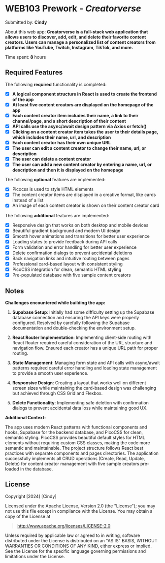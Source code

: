 # WEB103 Prework - *Creatorverse*

Submitted by: **Cindy**

About this web app: **Creatorverse is a full-stack web application that allows users to discover, add, edit, and delete their favorite content creators. Users can manage a personalized list of content creators from platforms like YouTube, Twitch, Instagram, TikTok, and more.**

Time spent: **8** hours

## Required Features

The following **required** functionality is completed:

<!-- 👉🏿👉🏿👉🏿 Make sure to check off completed functionality below -->
- [x] **A logical component structure in React is used to create the frontend of the app**
- [x] **At least five content creators are displayed on the homepage of the app**
- [x] **Each content creator item includes their name, a link to their channel/page, and a short description of their content**
- [x] **API calls use the async/await design pattern via Axios or fetch()**
- [x] **Clicking on a content creator item takes the user to their details page, which includes their name, url, and description**
- [x] **Each content creator has their own unique URL**
- [x] **The user can edit a content creator to change their name, url, or description**
- [x] **The user can delete a content creator**
- [x] **The user can add a new content creator by entering a name, url, or description and then it is displayed on the homepage**

The following **optional** features are implemented:

- [x] Picocss is used to style HTML elements
- [x] The content creator items are displayed in a creative format, like cards instead of a list
- [x] An image of each content creator is shown on their content creator card

The following **additional** features are implemented:

* [x] Responsive design that works on both desktop and mobile devices
* [x] Beautiful gradient background and modern UI design
* [x] Smooth hover animations and transitions for better user experience
* [x] Loading states to provide feedback during API calls
* [x] Form validation and error handling for better user experience
* [x] Delete confirmation dialogs to prevent accidental deletions
* [x] Back navigation links and intuitive routing between pages
* [x] Professional card-based layout with consistent styling
* [x] PicoCSS integration for clean, semantic HTML styling
* [x] Pre-populated database with five sample content creators

## Notes

**Challenges encountered while building the app:**

1. **Supabase Setup**: Initially had some difficulty setting up the Supabase database connection and ensuring the API keys were properly configured. Resolved by carefully following the Supabase documentation and double-checking the environment setup.

2. **React Router Implementation**: Implementing client-side routing with React Router required careful consideration of the URL structure and navigation flow. Ensured each creator has a unique URL path for proper routing.

3. **State Management**: Managing form state and API calls with async/await patterns required careful error handling and loading state management to provide a smooth user experience.

4. **Responsive Design**: Creating a layout that works well on different screen sizes while maintaining the card-based design was challenging but achieved through CSS Grid and Flexbox.

5. **Delete Functionality**: Implementing safe deletion with confirmation dialogs to prevent accidental data loss while maintaining good UX.

**Additional Context:**

The app uses modern React patterns with functional components and hooks, Supabase for the backend database, and PicoCSS for clean, semantic styling. PicoCSS provides beautiful default styles for HTML elements without requiring custom CSS classes, making the code more semantic and maintainable. The project structure follows React best practices with separate components and pages directories. The application successfully implements all CRUD operations (Create, Read, Update, Delete) for content creator management with five sample creators pre-loaded in the database.

## License

Copyright [2024] [Cindy]

Licensed under the Apache License, Version 2.0 (the "License"); you may not use this file except in compliance with the License. You may obtain a copy of the License at

> http://www.apache.org/licenses/LICENSE-2.0

Unless required by applicable law or agreed to in writing, software distributed under the License is distributed on an "AS IS" BASIS, WITHOUT WARRANTIES OR CONDITIONS OF ANY KIND, either express or implied. See the License for the specific language governing permissions and limitations under the License.
